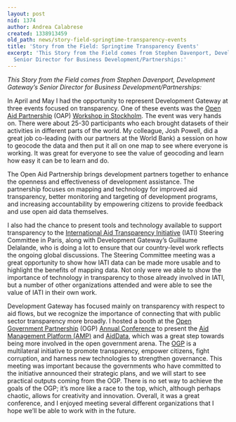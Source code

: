 ```yaml
---
layout: post
nid: 1374
author: Andrea Calabrese
created: 1338913459
old_path: news/story-field-springtime-transparency-events
title: 'Story from the Field: Springtime Transparency Events'
excerpt: 'This Story from the Field comes from Stephen Davenport, Development Gateway’s
  Senior Director for Business Development/Partnerships:'
---
```


*This Story from the Field comes from Stephen Davenport, Development Gateway’s Senior Director for Business Development/Partnerships:*

In April and May I had the opportunity to represent Development Gateway at three events focused on transparency. One of these events was the [Open Aid Partnership](http://openaidmap.org/) (OAP) [Workshop in Stockholm](http://www.openaidmap.org/documents/OAP%20websiteUpdated%20Agenda%20-%20Open%20Aid%20Partnership%20-%20Technical%20Workshop%20-%20April%2026,%202012.pdf). The event was very hands on. There were about 25-30 participants who each brought datasets of their activities in different parts of the world. My colleague, Josh Powell, did a great job co-leading (with our partners at the World Bank) a session on how to geocode the data and then put it all on one map to see where everyone is working. It was great for everyone to see the value of geocoding and learn how easy it can be to learn and do.

The Open Aid Partnership brings development partners together to enhance the openness and effectiveness of development assistance. The partnership focuses on mapping and technology for improved aid transparency, better monitoring and targeting of development programs, and increasing accountability by empowering citizens to provide feedback and use open aid data themselves.

I also had the chance to present tools and technology available to support transparency to the [International Aid Transparency Initiative](http://www.aidtransparency.net/) (IATI) Steering Committee in Paris, along with Development Gateway’s Guillaume Delalande, who is doing a lot to ensure that our country-level work reflects the ongoing global discussions. The Steering Committee meeting was a great opportunity to show how IATI data can be made more usable and to highlight the benefits of mapping data. Not only were we able to show the importance of technology in transparency to those already involved in IATI, but a number of other organizations attended and were able to see the value of IATI in their own work.

Development Gateway has focused mainly on transparency with respect to aid flows, but we recognize the importance of connecting that with public sector transparency more broadly. I hosted a booth at the [Open Government Partnership](http://www.opengovpartnership.org/) (OGP) [Annual Conference](http://www.opengovpartnership.org/Brasilia2012) to present the [Aid Management Platform (AMP)](http://amp.developmentgateway.org/) and [AidData](http://www.aiddata.org/), which was a great step towards being more involved in the open government arena. The [OGP](http://www.opengovpartnership.org/) is a multilateral initiative to promote transparency, empower citizens, fight corruption, and harness new technologies to strengthen governance. This meeting was important because the governments who have committed to the initiative announced their strategic plans, and we will start to see practical outputs coming from the OGP. There is no set way to achieve the goals of the OGP; it’s more like a race to the top, which, although perhaps chaotic, allows for creativity and innovation. Overall, it was a great conference, and I enjoyed meeting several different organizations that I hope we’ll be able to work with in the future.
